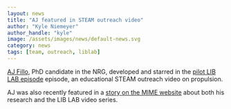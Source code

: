 ```yaml
---
layout: news
title: "AJ featured in STEAM outreach video"
author: "Kyle Niemeyer"
author_handle: "kyle"
image: /assets/images/news/default-news.svg
category: news
tags: [team, outreach, liblab]
---
```

[AJ Fillo][1], PhD candidate in the NRG, developed and starred in the [pilot LIB LAB episode][2] episode, an educational STEAM outreach video on propulsion.

AJ was also recently featured in a [story on the MIME website](http://mime.oregonstate.edu/fanning-flames) about both his research and the LIB LAB video series.

[1]: /team/aj-fillo
[2]: https://www.youtube.com/watch?v=H96Xr0Efelk
